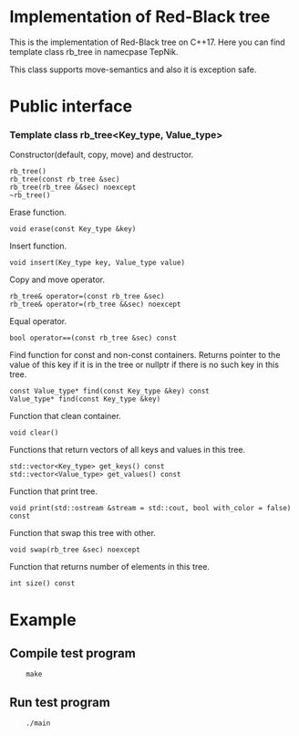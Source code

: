 Implementation of Red-Black tree
======================================

This is the implementation of Red-Black tree on C++17. Here you can find template class rb_tree in namecpase TepNik.

This class supports move-semantics and also it is exception safe.

# Public interface

### Template class rb_tree<Key_type, Value_type>

Constructor(default, copy, move) and destructor.

    rb_tree()
    rb_tree(const rb_tree &sec)
    rb_tree(rb_tree &&sec) noexcept
    ~rb_tree()

Erase function.

    void erase(const Key_type &key)

Insert function.

    void insert(Key_type key, Value_type value)

Copy and move operator.

    rb_tree& operator=(const rb_tree &sec)
    rb_tree& operator=(rb_tree &&sec) noexcept

Equal operator.

    bool operator==(const rb_tree &sec) const

Find function for const and non-const containers. Returns pointer to the value of this key if it is in the tree or nullptr if there is no such key in this tree.

    const Value_type* find(const Key_type &key) const
    Value_type* find(const Key_type &key)

Function that clean container.

    void clear()

Functions that return vectors of all keys and values in this tree.

    std::vector<Key_type> get_keys() const
    std::vector<Value_type> get_values() const

Function that print tree.

    void print(std::ostream &stream = std::cout, bool with_color = false) const

Function that swap this tree with other.

    void swap(rb_tree &sec) noexcept

Function that returns number of elements in this tree.

    int size() const

# Example

## Compile test program
        make

## Run test program
        ./main
